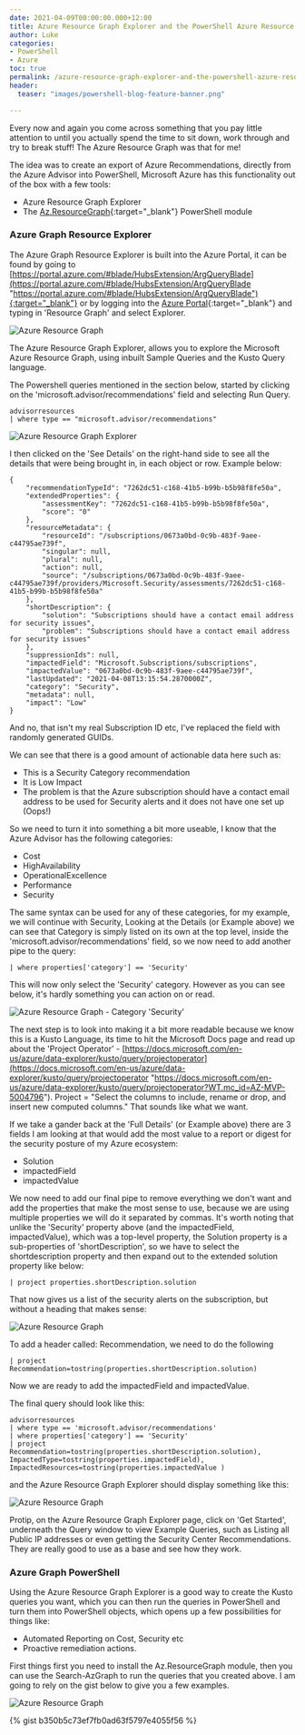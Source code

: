 ```yaml
---
date: 2021-04-09T00:00:00.000+12:00
title: Azure Resource Graph Explorer and the PowerShell Azure Resource Graph
author: Luke
categories:
- PowerShell
- Azure
toc: true
permalink: /azure-resource-graph-explorer-and-the-powershell-azure-resource-graph
header:
  teaser: "images/powershell-blog-feature-banner.png"

---
```

Every now and again you come across something that you pay little attention to until you actually spend the time to sit down, work through and try to break stuff! The Azure Resource Graph was that for me!

The idea was to create an export of Azure Recommendations, directly from the Azure Advisor into PowerShell, Microsoft Azure has this functionality out of the box with a few tools:

* Azure Resource Graph Explorer
* The [Az.ResourceGraph](https://docs.microsoft.com/en-us/azure/governance/resource-graph/first-query-powershell?WT.mc_id=AZ-MVP-5004796){:target="_blank"} PowerShell module

### Azure Graph Resource Explorer

The Azure Graph Resource Explorer is built into the Azure Portal, it can be found by going to [https://portal.azure.com/#blade/HubsExtension/ArgQueryBlade](https://portal.azure.com/#blade/HubsExtension/ArgQueryBlade "https://portal.azure.com/#blade/HubsExtension/ArgQueryBlade"){:target="_blank"}
or by logging into the [Azure Portal](https://portal.azure.com){:target="_blank"} and typing in 'Resource Graph' and select Explorer.

![Azure Resource Graph](/uploads/azureresourcegraphsearch.png)

The Azure Resource Graph Explorer, allows you to explore the Microsoft Azure Resource Graph, using inbuilt Sample Queries and the Kusto Query language. 

The Powershell queries mentioned in the section below, started by clicking on the 'microsoft.advisor/recommendations' field and selecting Run Query.

    advisorresources
    | where type == "microsoft.advisor/recommendations"

![Azure Resource Graph Explorer](/uploads/azureresourcegraph.png "Azure Resource Graph Explorer")

I then clicked on the 'See Details' on the right-hand side to see all the details that were being brought in, in each object or row. Example below:

    {
        "recommendationTypeId": "7262dc51-c168-41b5-b99b-b5b98f8fe50a",
        "extendedProperties": {
            "assessmentKey": "7262dc51-c168-41b5-b99b-b5b98f8fe50a",
            "score": "0"
        },
        "resourceMetadata": {
            "resourceId": "/subscriptions/0673a0bd-0c9b-483f-9aee-c44795ae739f",
            "singular": null,
            "plural": null,
            "action": null,
            "source": "/subscriptions/0673a0bd-0c9b-483f-9aee-c44795ae739f/providers/Microsoft.Security/assessments/7262dc51-c168-41b5-b99b-b5b98f8fe50a"
        },
        "shortDescription": {
            "solution": "Subscriptions should have a contact email address for security issues",
            "problem": "Subscriptions should have a contact email address for security issues"
        },
        "suppressionIds": null,
        "impactedField": "Microsoft.Subscriptions/subscriptions",
        "impactedValue": "0673a0bd-0c9b-483f-9aee-c44795ae739f",
        "lastUpdated": "2021-04-08T13:15:54.2870000Z",
        "category": "Security",
        "metadata": null,
        "impact": "Low"
    }

And no, that isn't my real Subscription ID etc, I've replaced the field with randomly generated GUIDs.

We can see that there is a good amount of actionable data here such as:

* This is a Security Category recommendation
* It is Low Impact
* The problem is that the Azure subscription should have a contact email address to be used for Security alerts and it does not have one set up (Oops!)

So we need to turn it into something a bit more useable, I know that the Azure Advisor has the following categories:

* Cost
* HighAvailability
* OperationalExcellence
* Performance
* Security

The same syntax can be used for any of these categories, for my example, we will continue with Security, Looking at the Details (or Example above) we can see that Category is simply listed on its own at the top level, inside the 'microsoft.advisor/recommendations' field, so we now need to add another pipe to the query:

    | where properties['category'] == 'Security'

This will now only select the 'Security' category. However as you can see below, it's hardly something you can action on or read.

![Azure Resource Graph - Category 'Security'](/uploads/azureresourcegraph_category.png "Azure Resource Graph - Category 'Security'")

The next step is to look into making it a bit more readable because we know this is a Kusto Language, its time to hit the Microsoft Docs page and read up about the 'Project Operator' - [https://docs.microsoft.com/en-us/azure/data-explorer/kusto/query/projectoperator](https://docs.microsoft.com/en-us/azure/data-explorer/kusto/query/projectoperator "https://docs.microsoft.com/en-us/azure/data-explorer/kusto/query/projectoperator?WT.mc_id=AZ-MVP-5004796"). Project = "Select the columns to include, rename or drop, and insert new computed columns." That sounds like what we want.

If we take a gander back at the 'Full Details' (or Example above) there are 3 fields I am looking at that would add the most value to a report or digest for the security posture of my Azure ecosystem:

* Solution
* impactedField
* impactedValue

We now need to add our final pipe to remove everything we don't want and add the properties that make the most sense to use, because we are using multiple properties we will do it separated by commas. It's worth noting that unlike the 'Security' property above (and the impactedField, impactedValue), which was a top-level property, the Solution property is a sub-properties of 'shortDescription', so we have to select the shortdescription property and then expand out to the extended solution property like below:

    | project properties.shortDescription.solution

That now gives us a list of the security alerts on the subscription, but without a heading that makes sense:

![Azure Resource Graph](/uploads/azureresourcegraphheader.png)

To add a header called: Recommendation, we need to do the following

    | project Recommendation=tostring(properties.shortDescription.solution)

Now we are ready to add the impactedField and impactedValue.

The final query should look like this:

    advisorresources
    | where type == 'microsoft.advisor/recommendations'
    | where properties['category'] == 'Security'
    | project Recommendation=tostring(properties.shortDescription.solution), ImpactedType=tostring(properties.impactedField), ImpactedResources=tostring(properties.impactedValue )

and the Azure Resource Graph Explorer should display something like this:

![Azure Resource Graph](/uploads/azuregraphexplorerfinalquery.png)

Protip, on the Azure Resource Graph Explorer page, click on 'Get Started', underneath the Query window to view Example Queries, such as Listing all Public IP addresses or even getting the Security Center Recommendations. They are really good to use as a base and see how they work.

### Azure Graph PowerShell

Using the Azure Resource Graph Explorer is a good way to create the Kusto queries you want, which you can then run the queries in PowerShell and turn them into PowerShell objects, which opens up a few possibilities for things like:

* Automated Reporting on Cost, Security etc
* Proactive remediation actions.

First things first you need to install the Az.ResourceGraph module, then you can use the Search-AzGraph to run the queries that you created above. I am going to rely on the gist below to give you a few examples.

![Azure Resource Graph](/uploads/azuregraphpowershell.png)

{% gist b350b5c73ef7fb0ad63f5797e4055f56 %}
